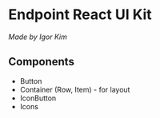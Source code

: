 # Endpoint React UI Kit
*Made by Igor Kim*

## Components

- Button
- Container (Row, Item) - for layout
- IconButton
- Icons
